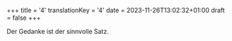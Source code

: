 +++
title = '4'
translationKey = '4'
date = 2023-11-26T13:02:32+01:00
draft = false
+++

Der Gedanke ist der sinnvolle Satz.
